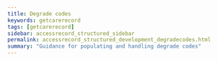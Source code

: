 ```yaml
---
title: Degrade codes
keywords: getcarerecord
tags: [getcarerecord]
sidebar: accessrecord_structured_sidebar
permalink: accessrecord_structured_development_degradecodes.html
summary: "Guidance for populating and handling degrade codes"
---
```

